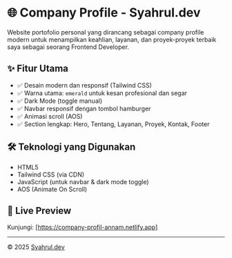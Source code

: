 # 🌐 Company Profile - Syahrul.dev

Website portofolio personal yang dirancang sebagai company profile modern untuk menampilkan keahlian, layanan, dan proyek-proyek terbaik saya sebagai seorang Frontend Developer.

## ✨ Fitur Utama

- ✅ Desain modern dan responsif (Tailwind CSS)
- ✅ Warna utama: `emerald` untuk kesan profesional dan segar
- ✅ Dark Mode (toggle manual)
- ✅ Navbar responsif dengan tombol hamburger
- ✅ Animasi scroll (AOS)
- ✅ Section lengkap: Hero, Tentang, Layanan, Proyek, Kontak, Footer

## 🛠 Teknologi yang Digunakan

- HTML5
- Tailwind CSS (via CDN)
- JavaScript (untuk navbar & dark mode toggle)
- AOS (Animate On Scroll)

## 🔗 Live Preview

Kunjungi: [https://company-profil-annam.netlify.app]

---

&copy; 2025 [Syahrul.dev](https://portofolio-syahrul.netlify.app)
